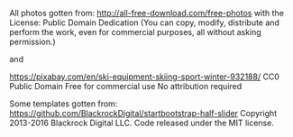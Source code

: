 

All photos gotten from:
http://all-free-download.com/free-photos with the License: Public Domain Dedication (You can copy, modify, distribute and perform the work, even for commercial purposes, all without asking permission.)

and

https://pixabay.com/en/ski-equipment-skiing-sport-winter-932188/
CC0 Public Domain
Free for commercial use
No attribution required

Some templates gotten from:
https://github.com/BlackrockDigital/startbootstrap-half-slider
Copyright 2013-2016 Blackrock Digital LLC. Code released under the MIT license.